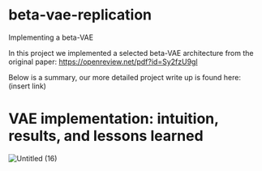 # beta-vae-replication
Implementing a beta-VAE

In this project we implemented a selected beta-VAE architecture from the original paper: https://openreview.net/pdf?id=Sy2fzU9gl

Below is a summary, our more detailed project write up is found here: (insert link)

# VAE implementation: intuition, results, and lessons learned

![Untitled (16)](https://github.com/kkittif/beta-vae-replication/assets/46658522/d9025745-d177-4605-9360-13d9b7a3b075)
